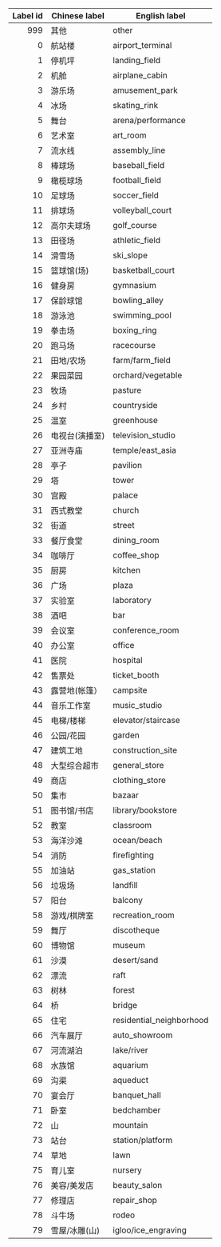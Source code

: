 | Label id | Chinese label | English label |
|   ---:   | ------------- | ------------- |
| 999 | 其他 | other |
| 0 | 航站楼 | airport_terminal |
| 1 | 停机坪 | landing_field |
| 2 | 机舱 | airplane_cabin |
| 3 | 游乐场 | amusement_park |
| 4 | 冰场 | skating_rink |
| 5 | 舞台 | arena/performance |
| 6 | 艺术室 | art_room |
| 7 | 流水线 | assembly_line |
| 8 | 棒球场 | baseball_field |
| 9 | 橄榄球场 | football_field |
| 10 | 足球场 | soccer_field |
| 11 | 排球场 | volleyball_court |
| 12 | 高尔夫球场 | golf_course |
| 13 | 田径场 | athletic_field |
| 14 | 滑雪场 | ski_slope |
| 15 | 篮球馆(场) | basketball_court |
| 16 | 健身房 | gymnasium |
| 17 | 保龄球馆 | bowling_alley |
| 18 | 游泳池 | swimming_pool |
| 19 | 拳击场 | boxing_ring |
| 20 | 跑马场 | racecourse |
| 21 | 田地/农场 | farm/farm_field |
| 22 | 果园菜园 | orchard/vegetable |
| 23 | 牧场 | pasture |
| 24 | 乡村 | countryside |
| 25 | 温室 | greenhouse |
| 26 | 电视台(演播室) | television_studio |
| 27 | 亚洲寺庙 | temple/east_asia |
| 28 | 亭子 | pavilion |
| 29 | 塔 | tower |
| 30 | 宫殿 | palace |
| 31 | 西式教堂 | church |
| 32 | 街道 | street |
| 33 | 餐厅食堂 | dining_room |
| 34 | 咖啡厅 | coffee_shop |
| 35 | 厨房 | kitchen |
| 36 | 广场 | plaza |
| 37 | 实验室 | laboratory |
| 38 | 酒吧 | bar |
| 39 | 会议室 | conference_room |
| 40 | 办公室 | office |
| 41 | 医院 | hospital |
| 42 | 售票处 | ticket_booth |
| 43 | 露营地(帐篷） | campsite |
| 44 | 音乐工作室 | music_studio |
| 45 | 电梯/楼梯 | elevator/staircase |
| 46 | 公园/花园 | garden |
| 47 | 建筑工地 | construction_site |
| 48 | 大型综合超市 | general_store |
| 49 | 商店 | clothing_store |
| 50 | 集市 | bazaar |
| 51 | 图书馆/书店 | library/bookstore |
| 52 | 教室 | classroom |
| 53 | 海洋沙滩 | ocean/beach |
| 54 | 消防 | firefighting |
| 55 | 加油站 | gas_station |
| 56 | 垃圾场 | landfill |
| 57 | 阳台 | balcony |
| 58 | 游戏/棋牌室 | recreation_room |
| 59 | 舞厅 | discotheque |
| 60 | 博物馆 | museum |
| 61 | 沙漠 | desert/sand |
| 62 | 漂流 | raft |
| 63 | 树林 | forest |
| 64 | 桥 | bridge |
| 65 | 住宅 | residential_neighborhood |
| 66 | 汽车展厅 | auto_showroom |
| 67 | 河流湖泊 | lake/river |
| 68 | 水族馆 | aquarium |
| 69 | 沟渠 | aqueduct |
| 70 | 宴会厅 | banquet_hall |
| 71 | 卧室 | bedchamber |
| 72 | 山 | mountain |
| 73 | 站台 | station/platform |
| 74 | 草地 | lawn |
| 75 | 育儿室 | nursery |
| 76 | 美容/美发店 | beauty_salon |
| 77 | 修理店 | repair_shop |
| 78 | 斗牛场 | rodeo |
| 79 | 雪屋/冰雕(山) | igloo/ice_engraving |
